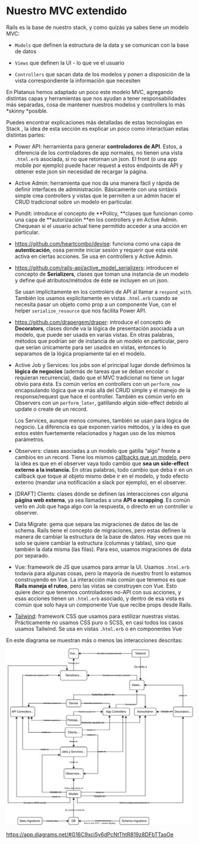# Nuestro MVC extendido

Rails es la base de nuestro stack, y como quizás ya sabes tiene un modelo MVC:

* `Models` que definen la estructura de la data y se comunican con la base de datos

* `Views` que definen la UI - lo que ve el usuario

* `Controllers` que sacan data de los modelos y ponen a disposición de la vista correspondiente la información que necesiten

En Platanus hemos adaptado un poco este modelo MVC, agregando distintas capas y herramientas que nos ayudan a tener responsabilidades más separadas, cosa de mantener nuestros modelos y controllers lo más *skinny *posible.

Puedes encontrar explicaciones más detalladas de estas tecnologías en Stack , la idea de esta sección es explicar un poco como interactúan estas distintas partes:

* Power API: herramienta para generar **controladores de API**. Estos, a diferencia de los controladores de app normales, no tienen una vista `.html.erb` asociada, si no que retornan un json. El front (o una app mobile por ejemplo) puede hacer request a estos endpoints de API y obtener este json sin necesidad de recargar la página.

* Active Admin: herramienta que nos da una manera fácil y rápida de definir interfaces de administración. Básicamente con una sintáxis simple crea controllers y vistas que le permiten a un admin hacer el CRUD tradicional sobre un modelo en particular.

* Pundit: introduce el concepto de **Policy, **clases que funcionan como una capa de **autorización **en los controllers y en Active Admin. Chequean si el usuario actual tiene permitido acceder a una acción en particular.

* https://github.com/heartcombo/devise: funciona como una capa de **autenticación**, osea permite iniciar sesión y requerir que esta esté activa en ciertas acciones. Se usa en controllers y Active Admin.

* https://github.com/rails-api/active_model_serializers: introducen el concepto de **Serializers**, clases que toman una instancia de un modelo y define qué atributos/métodos de éste se incluyen en un json.

    Se usan implícitamente en los controlers de API al llamar a `respond_with`. También los usamos explícitamente en vistas `.html.erb` cuando se necesita pasar un objeto como prop a un componente Vue, con el helper `serialize_resource` que nos facilita Power API.

* https://github.com/drapergem/draper: introduce el concepto de **Decorators**, clases donde va la lógica de presentación asociada a un modelo, que puede ser usada en varias vistas. En otras palabras, métodos que podrían ser de instancia de un modelo en particular, pero que serían únicamente para ser usados en vistas, entonces lo separamos de la lógica propiamente tal en el modelo.

* Active Job  y Services: los jobs son el principal lugar donde definimos la **lógica de negocios** (además de tareas que se deban encolar o requieran recurrencia), dado que el MVC tradicional no tiene un lugar obvio para ésta. Es común verlos en controllers con un `perform_now` encapsulando lógica que va más allá del CRUD simple y el manejo de la response/request que hace el controller. También es común verlo en Observers con un `perform_later`, gatillando algún side-effect debido al update o create de un record.

    Los Services, aunque menos comunes, también se usan para lógica de negocio. La diferencia es que exponen varios métodos, y la idea es que estos estén fuertemente relacionados y hagan uso de los mismos parámetros.

* Observers: clases asociadas a un modelo que gatilla “algo” frente a cambios en un record. Tiene los mismos [callbacks que un modelo](https://guides.rubyonrails.org/active_record_callbacks.html), pero la idea es que en el observer vaya todo cambio que **sea un side-effect externo a la instancia.** En otras palabras, todo cambio que deba ir en un callback que toque al objeto mismo debe ir en el modelo, y todo efecto externo (mandar una notificación a slack por ejemplo), en el observer.

* [DRAFT] Clients: clases dónde se definen las interacciones con alguna **página web externa**, ya sea llamadas a una **API o scrapping**. Es común verlo en Job que haga algo con la respuesta, o directo en un controller u observer.

* Data Migrate: gema que separa las migraciones de datos de las de schema. Rails tiene el concepto de migraciones, pero estas definen la manera de cambiar la estructura de la base de datos. Hay veces que no solo se quiere cambiar la estructura (columnas y tablas), sino que también la data misma (las filas). Para eso, usamos migraciones de data por separado.

* Vue: framework de JS que usamos para armar la UI. Usamos `.html.erb` todavía para algunas cosas, pero la mayoría de nuestro front lo estamos construyendo en Vue. La interacción más común que tenemos es que **Rails maneja el ruteo**, pero las vistas se construyen con Vue. Esto quiere decir que tenemos controladores no-API con sus acciones, y esas acciones tienen un `.html.erb` asociado, y dentro de esa vista es común que solo haya un componente Vue que recibe props desde Rails.

* [Tailwind](https://tailwindcss.com/): framework CSS que usamos para estilizar nuestras vistas. Prácticamente no usamos CSS puro o SCSS, en casi todos los casos usamos Tailwind. Se usa en vistas `.html.erb` o en componentes Vue

En este diagrama se muestran más o menos las interacciones descritas:

<img src='assets/nuestro-mvc-extendido-1.svgz'/>

https://app.diagrams.net/#G16C9xcj5y6dPcNtThtR819z8DFbTTasOe


